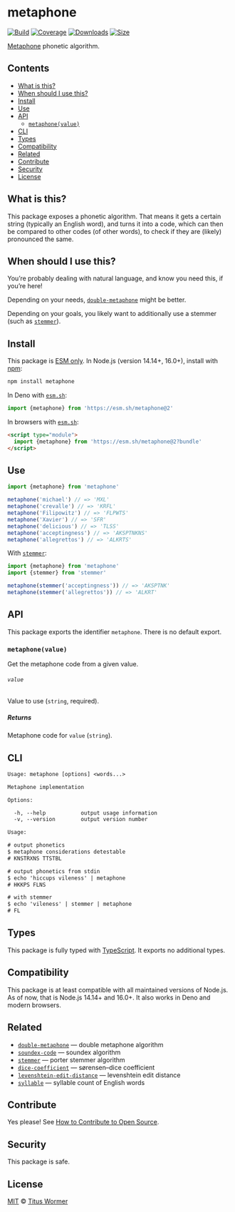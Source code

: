 # metaphone

[![Build][build-badge]][build]
[![Coverage][coverage-badge]][coverage]
[![Downloads][downloads-badge]][downloads]
[![Size][size-badge]][size]

[Metaphone][wiki] phonetic algorithm.

## Contents

*   [What is this?](#what-is-this)
*   [When should I use this?](#when-should-i-use-this)
*   [Install](#install)
*   [Use](#use)
*   [API](#api)
    *   [`metaphone(value)`](#metaphonevalue)
*   [CLI](#cli)
*   [Types](#types)
*   [Compatibility](#compatibility)
*   [Related](#related)
*   [Contribute](#contribute)
*   [Security](#security)
*   [License](#license)

## What is this?

This package exposes a phonetic algorithm.
That means it gets a certain string (typically an English word), and turns it
into a code, which can then be compared to other codes (of other words), to
check if they are (likely) pronounced the same.

## When should I use this?

You’re probably dealing with natural language, and know you need this, if
you’re here!

Depending on your needs, [`double-metaphone`][double-metaphone] might be better.

Depending on your goals, you likely want to additionally use a stemmer (such as
[`stemmer`][stemmer]).

## Install

This package is [ESM only][esm].
In Node.js (version 14.14+, 16.0+), install with [npm][]:

```sh
npm install metaphone
```

In Deno with [`esm.sh`][esmsh]:

```js
import {metaphone} from 'https://esm.sh/metaphone@2'
```

In browsers with [`esm.sh`][esmsh]:

```html
<script type="module">
  import {metaphone} from 'https://esm.sh/metaphone@2?bundle'
</script>
```

## Use

```js
import {metaphone} from 'metaphone'

metaphone('michael') // => 'MXL'
metaphone('crevalle') // => 'KRFL'
metaphone('Filipowitz') // => 'FLPWTS'
metaphone('Xavier') // => 'SFR'
metaphone('delicious') // => 'TLSS'
metaphone('acceptingness') // => 'AKSPTNKNS'
metaphone('allegrettos') // => 'ALKRTS'
```

With [`stemmer`][stemmer]:

```js
import {metaphone} from 'metaphone'
import {stemmer} from 'stemmer'

metaphone(stemmer('acceptingness')) // => 'AKSPTNK'
metaphone(stemmer('allegrettos')) // => 'ALKRT'
```

## API

This package exports the identifier `metaphone`.
There is no default export.

### `metaphone(value)`

Get the metaphone code from a given value.

###### `value`

Value to use (`string`, required).

##### Returns

Metaphone code for `value` (`string`).

## CLI

```txt
Usage: metaphone [options] <words...>

Metaphone implementation

Options:

  -h, --help           output usage information
  -v, --version        output version number

Usage:

# output phonetics
$ metaphone considerations detestable
# KNSTRXNS TTSTBL

# output phonetics from stdin
$ echo 'hiccups vileness' | metaphone
# HKKPS FLNS

# with stemmer
$ echo 'vileness' | stemmer | metaphone
# FL
```

## Types

This package is fully typed with [TypeScript][].
It exports no additional types.

## Compatibility

This package is at least compatible with all maintained versions of Node.js.
As of now, that is Node.js 14.14+ and 16.0+.
It also works in Deno and modern browsers.

## Related

*   [`double-metaphone`][double-metaphone]
    — double metaphone algorithm
*   [`soundex-code`](https://github.com/words/soundex-code)
    — soundex algorithm
*   [`stemmer`](https://github.com/words/stemmer)
    — porter stemmer algorithm
*   [`dice-coefficient`](https://github.com/words/dice-coefficient)
    — sørensen–dice coefficient
*   [`levenshtein-edit-distance`](https://github.com/words/levenshtein-edit-distance)
    — levenshtein edit distance
*   [`syllable`](https://github.com/words/syllable)
    — syllable count of English words

## Contribute

Yes please!
See [How to Contribute to Open Source][contribute].

## Security

This package is safe.

## License

[MIT][license] © [Titus Wormer][author]

<!-- Definitions -->

[build-badge]: https://github.com/words/metaphone/workflows/main/badge.svg

[build]: https://github.com/words/metaphone/actions

[coverage-badge]: https://img.shields.io/codecov/c/github/words/metaphone.svg

[coverage]: https://codecov.io/github/words/metaphone

[downloads-badge]: https://img.shields.io/npm/dm/metaphone.svg

[downloads]: https://www.npmjs.com/package/metaphone

[size-badge]: https://img.shields.io/bundlephobia/minzip/metaphone.svg

[size]: https://bundlephobia.com/result?p=metaphone

[npm]: https://www.npmjs.com

[esm]: https://gist.github.com/sindresorhus/a39789f98801d908bbc7ff3ecc99d99c

[esmsh]: https://esm.sh

[typescript]: https://www.typescriptlang.org

[contribute]: https://opensource.guide/how-to-contribute/

[license]: license

[author]: https://wooorm.com

[wiki]: https://en.wikipedia.org/wiki/Metaphone

[stemmer]: https://github.com/words/stemmer

[double-metaphone]: https://github.com/words/double-metaphone
